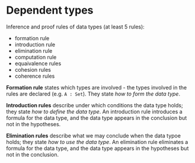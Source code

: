 # Dependent types

Inference and proof rules of data types (at least 5 rules):
- formation rule
- introduction rule
- elimination rule
- computation rule
- equaivalence rules
- cohesion rules
- coherence rules



**Formation rule** states which types are involved - the types involved in the rules are declared (e.g. `A : Set`). They state *how to form the data type*.

**Introduction rules** describe under which conditions the data type holds; they state *how to define the data type*. An introduction rule introduces a formula for the data type, and the data type appears in the conclusion but not in the hypotheses.

**Elimination rules** describe what we may conclude when the data typoe holds; they state *how to use the data type*. An elimination rule eliminates a formula for the data type, and the data type appears in the hypotheses but not in the conclusion.

